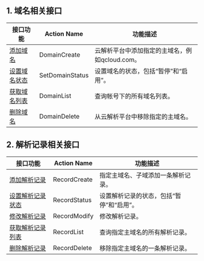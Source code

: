 ## 1. 域名相关接口

| 接口功能 | Action Name | 功能描述 |
|---------|---------|---------|
| [添加域名](https://www.qcloud.com/document/product/302/8504) | DomainCreate | 云解析平台中添加指定的主域名，例如qcloud.com。 |
| [设置域名状态](https://www.qcloud.com/document/product/302/8508) | SetDomainStatus | 设置域名的状态，包括“暂停”和“启用”。|
| [获取域名列表](https://www.qcloud.com/document/product/302/8505) | DomainList | 查询帐号下的所有域名列表。 |
| [删除域名](https://www.qcloud.com/document/product/302/3873) | DomainDelete | 从云解析平台中移除指定的主域名。 |

## 2. 解析记录相关接口

| 接口功能 | Action Name | 功能描述 |
|---------|---------|---------|
| [添加解析记录](https://www.qcloud.com/document/product/302/8516) | RecordCreate | 指定主域名、子域添加一条解析记录。 |
| [设置解析记录状态](https://www.qcloud.com/document/product/302/8519) |  RecordStatus | 设置解析记录的状态，包括“暂停”和“启用”。 |
| [修改解析记录](https://www.qcloud.com/document/product/302/8511)  | RecordModify | 修改解析记录。 |
| [获取解析记录列表](https://www.qcloud.com/document/product/302/8517) | RecordList | 查询指定主域名的所有解析记录。 |
| [删除解析记录](https://www.qcloud.com/document/product/302/8514)  | RecordDelete | 移除指定主域名的一条解析记录。 |
